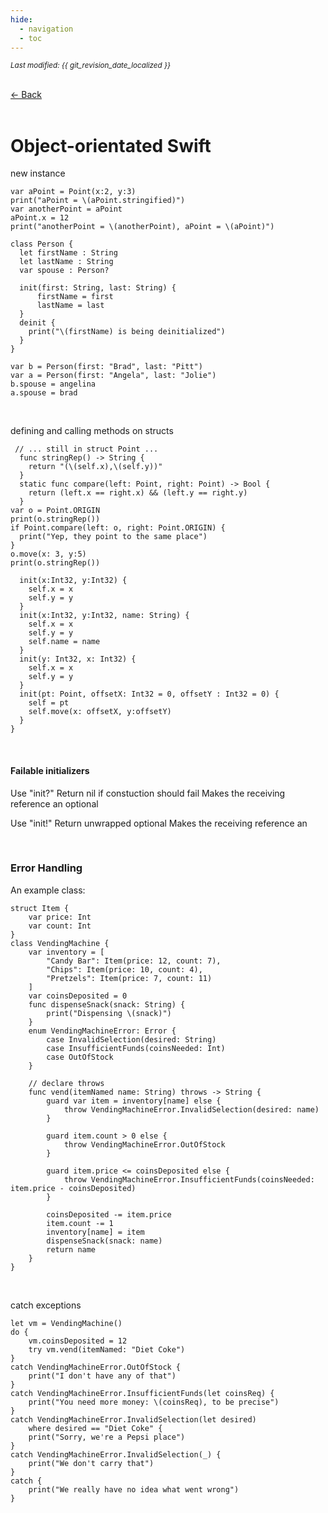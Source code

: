 ```yaml
---
hide:
  - navigation
  - toc
---
```


<small><i>Last modified: {{ git_revision_date_localized }}</i></small>

<div class="back-button">
    <br>
    <a href="javascript:history.back()">← Back</a>
    <br>
    <br>
</div>

# Object-orientated Swift


new instance
```
var aPoint = Point(x:2, y:3)
print("aPoint = \(aPoint.stringified)")
var anotherPoint = aPoint
aPoint.x = 12
print("anotherPoint = \(anotherPoint), aPoint = \(aPoint)")
```

```
class Person {
  let firstName : String
  let lastName : String
  var spouse : Person?

  init(first: String, last: String) {
      firstName = first
      lastName = last
  }
  deinit {
    print("\(firstName) is being deinitialized")
  }
}

var b = Person(first: "Brad", last: "Pitt")
var a = Person(first: "Angela", last: "Jolie")
b.spouse = angelina
a.spouse = brad
```

<br>

defining and calling methods on structs
```
 // ... still in struct Point ...
  func stringRep() -> String {
    return "(\(self.x),\(self.y))"
  }
  static func compare(left: Point, right: Point) -> Bool {
    return (left.x == right.x) && (left.y == right.y)
  }
var o = Point.ORIGIN
print(o.stringRep())
if Point.compare(left: o, right: Point.ORIGIN) {
  print("Yep, they point to the same place")
}
o.move(x: 3, y:5)
print(o.stringRep())
```

```
  init(x:Int32, y:Int32) {
    self.x = x
    self.y = y
  }
  init(x:Int32, y:Int32, name: String) {
    self.x = x
    self.y = y
    self.name = name
  }
  init(y: Int32, x: Int32) {
    self.x = x
    self.y = y
  }
  init(pt: Point, offsetX: Int32 = 0, offsetY : Int32 = 0) {
    self = pt
    self.move(x: offsetX, y:offsetY)
  }
}
```

<br>

#### Failable initializers  

Use "init?"
	Return nil if constuction should fail
	Makes the receiving reference an optional

Use "init!"
	Return unwrapped optional
	Makes the receiving reference an 


<br>

### Error Handling

An example class:
```
struct Item {
    var price: Int
    var count: Int
}
class VendingMachine {
    var inventory = [
        "Candy Bar": Item(price: 12, count: 7),
        "Chips": Item(price: 10, count: 4),
        "Pretzels": Item(price: 7, count: 11)
    ]
    var coinsDeposited = 0
    func dispenseSnack(snack: String) {
        print("Dispensing \(snack)")
    }
	enum VendingMachineError: Error {
	    case InvalidSelection(desired: String)
	    case InsufficientFunds(coinsNeeded: Int)
	    case OutOfStock
	}
	
	// declare throws
	func vend(itemNamed name: String) throws -> String {
		guard var item = inventory[name] else {
            throw VendingMachineError.InvalidSelection(desired: name)
        }
        
        guard item.count > 0 else {
            throw VendingMachineError.OutOfStock
        }
        
        guard item.price <= coinsDeposited else {
            throw VendingMachineError.InsufficientFunds(coinsNeeded: item.price - coinsDeposited)
        }
        
        coinsDeposited -= item.price
        item.count -= 1
        inventory[name] = item
        dispenseSnack(snack: name)
        return name
    }
}
```

<br>

catch exceptions
```
let vm = VendingMachine()
do {
    vm.coinsDeposited = 12
    try vm.vend(itemNamed: "Diet Coke")
}
catch VendingMachineError.OutOfStock {
    print("I don't have any of that")
}
catch VendingMachineError.InsufficientFunds(let coinsReq) {
    print("You need more money: \(coinsReq), to be precise")
}
catch VendingMachineError.InvalidSelection(let desired) 
    where desired == "Diet Coke" {
    print("Sorry, we're a Pepsi place")
}
catch VendingMachineError.InvalidSelection(_) {
    print("We don't carry that")
}
catch {
    print("We really have no idea what went wrong")
}
```